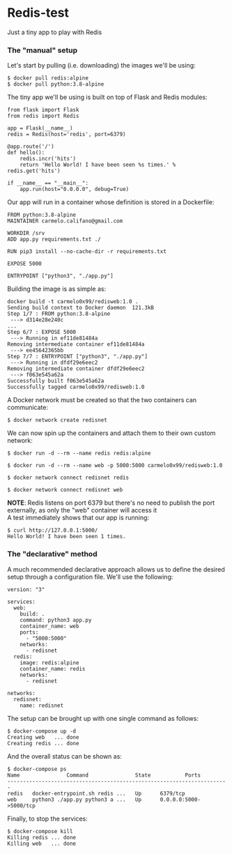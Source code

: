 # Redis-test
Just a tiny app to play with Redis

### The "manual" setup
Let's start by pulling (i.e. downloading) the images we'll be using:
```
$ docker pull redis:alpine
$ docker pull python:3.8-alpine
```

The tiny app we'll be using is built on top of Flask and Redis modules:
```
from flask import Flask
from redis import Redis

app = Flask(__name__)
redis = Redis(host='redis', port=6379)

@app.route('/')
def hello():
    redis.incr('hits')
    return 'Hello World! I have been seen %s times.' % redis.get('hits')

if __name__ == "__main__":
    app.run(host="0.0.0.0", debug=True)
```

Our app will run in a container whose definition is stored in a Dockerfile:
```
FROM python:3.8-alpine
MAINTAINER carmelo.califano@gmail.com

WORKDIR /srv
ADD app.py requirements.txt ./

RUN pip3 install --no-cache-dir -r requirements.txt

EXPOSE 5000

ENTRYPOINT ["python3", "./app.py"]
```

Building the image is as simple as:
```
docker build -t carmelo0x99/redisweb:1.0 .
Sending build context to Docker daemon  121.3kB
Step 1/7 : FROM python:3.8-alpine
 ---> d314e28e240c
...
Step 6/7 : EXPOSE 5000
 ---> Running in ef11de81484a
Removing intermediate container ef11de81484a
 ---> ee45642365bb
Step 7/7 : ENTRYPOINT ["python3", "./app.py"]
 ---> Running in dfdf29e6eec2
Removing intermediate container dfdf29e6eec2
 ---> f063e545a62a
Successfully built f063e545a62a
Successfully tagged carmelo0x99/redisweb:1.0
```

A Docker network must be created so that the two containers can communicate:
```
$ docker network create redisnet
```

We can now spin up the containers and attach them to their own custom network:
```
$ docker run -d --rm --name redis redis:alpine

$ docker run -d --rm --name web -p 5000:5000 carmelo0x99/redisweb:1.0

$ docker network connect redisnet redis

$ docker network connect redisnet web
```
**NOTE**: Redis listens on port 6379 but there's no need to publish the port externally, as only the "web" container will access it</br>
A test immediately shows that our app is running:
```
$ curl http://127.0.0.1:5000/
Hello World! I have been seen 1 times.
```

### The "declarative" method
A much recommended declarative approach allows us to define the desired setup through a configuration file. We'll use the following:
```
version: "3"

services:
  web:
    build: .
    command: python3 app.py
    container_name: web
    ports:
      - "5000:5000"
    networks:
      - redisnet
  redis:
    image: redis:alpine
    container_name: redis
    networks:
      - redisnet

networks:
  redisnet:
    name: redisnet
```

The setup can be brought up with one single command as follows:
```
$ docker-compose up -d
Creating web   ... done
Creating redis ... done
```

And the overall status can be shown as:
```
$ docker-compose ps
Name               Command               State           Ports
-----------------------------------------------------------------------
redis   docker-entrypoint.sh redis ...   Up      6379/tcp
web     python3 ./app.py python3 a ...   Up      0.0.0.0:5000->5000/tcp
```

Finally, to stop the services:
```
$ docker-compose kill
Killing redis ... done
Killing web   ... done
```


